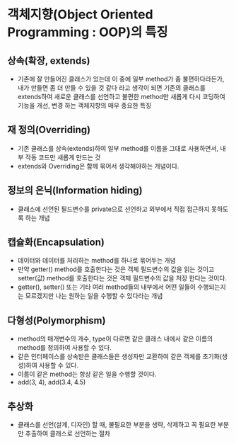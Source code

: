 # 객체지향(Object Oriented Programming : OOP)의 특징

## 상속(확장, extends)
* 기존에 잘 만들어진 클래스가 있는데 이 중에 일부 method가 좀 불편하다라든가, 내가 만들면 좀 더 만들 수 있을 것 같다 라고 생각이 되면 기존의 클래스를 extends하여 새로운 클래스를 선언하고 불편한 method만 새롭게 다시 코딩하여 기능을 개선, 변경 하는 객체지향의 매우 중요한 특징

## 재 정의(Overriding)
* 기존 클래스를 상속(extends)하여 일부 method를 이름을 그대로 사용하면서, 내부 작동 코드만 새롭게 만드는 것
* extends와 Overriding은 함께 묶어서 생각해야하는 개념이다.

## 정보의 은닉(Information hiding)
* 클래스에 선언된 필드변수를 private으로 선언하고 외부에서 직접 접근하지 못하도록 하는 개념

## 캡슐화(Encapsulation)
* 데이터와 데이터를 처리하는 method를 하나로 묶어두는 개념
* 만약 getter() method를 호출한다는 것은 객체 필드변수의 값을 읽는 것이고 setter(값) method를 호출한다는 것은 객체 필드변수의 값을 저장 한다는 것이다.
* getter(), setter() 또는 기타 여러 method들의 내부에서 어떤 일들이 수행되는지는 모르겠지만 나는 원하는 일을 수행할 수 있다라는 개념

## 다형성(Polymorphism)
* method의 매개변수의 개수, type이 다르면 같은 클래스 내에서 같은 이름의 method를 정의하여 사용할 수 있다.
* 같은 인터페이스를 상속받은 클래스들은 생성자만 교환하여 같은 객체를 초기화(생성)하여 사용할 수 있다.
* 이름이 같은 method는 항상 같은 일을 수행할 것이다.
* add(3, 4), add(3.4, 4.5)

## 추상화
* 클래스를 선언(설계, 디자인) 할 때, 불필요한 부분을 생략, 삭제하고 꼭 필요한 부분만 추출하여 클래스로 선언하는 절차  
